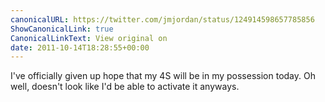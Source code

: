 ```yaml
---
canonicalURL: https://twitter.com/jmjordan/status/124914598657785856
ShowCanonicalLink: true
CanonicalLinkText: View original on
date: 2011-10-14T18:28:55+00:00
---
```

I've officially given up hope that my 4S will be in my possession today. Oh well, doesn't look like I'd be able to activate it anyways.